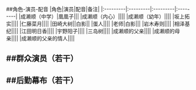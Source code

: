 ##角色-演员-配音
|角色|演员|配音|备注|
|:---------|:---------|:---------|:---------|
|成濑顺（中学）|凰凰子|||
|成濑顺（内心）||||
|成濑顺（幼年）||||
|坂上拓实||||
|仁藤菜月||||
|田崎大树||白影||
|蛋人||||
|老师|白影|||
|岩木寿则||||
|相泽基纪||||
|江田明日香||||
|宇野阳子||||
|三岛树||||
|成濑顺的父亲||||
|成濑顺的母亲||||
|成濑顺的父亲的情人||||

##群众演员（若干）
-

##后勤幕布（若干）
-